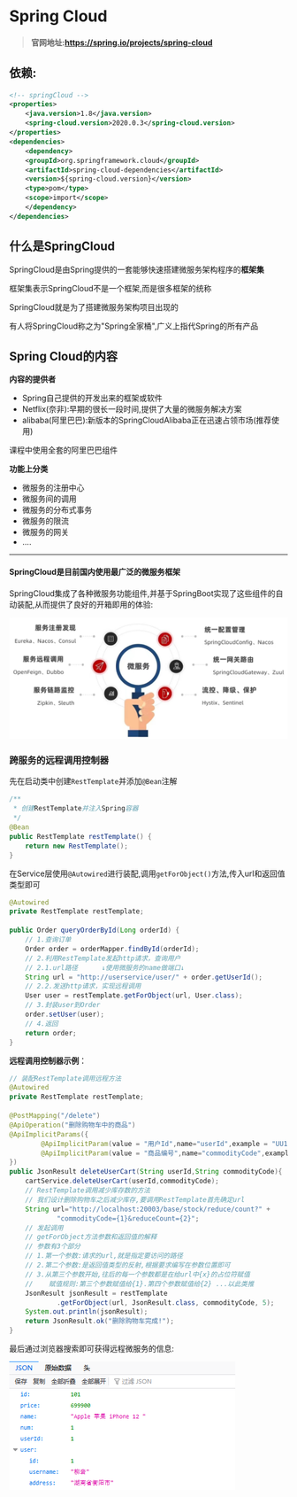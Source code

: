 # Spring Cloud

> #### 官网地址:https://spring.io/projects/spring-cloud

## 依赖:

```xml
<!-- springCloud -->
<properties>
    <java.version>1.8</java.version>
    <spring-cloud.version>2020.0.3</spring-cloud.version>
</properties>
<dependencies>
    <dependency>
    <groupId>org.springframework.cloud</groupId>
    <artifactId>spring-cloud-dependencies</artifactId>
    <version>${spring-cloud.version}</version>
    <type>pom</type>
    <scope>import</scope>
    </dependency>
</dependencies>
```

## 什么是SpringCloud

SpringCloud是由Spring提供的一套能够快速搭建微服务架构程序的**框架集**

框架集表示SpringCloud不是一个框架,而是很多框架的统称

SpringCloud就是为了搭建微服务架构项目出现的

有人将SpringCloud称之为"Spring全家桶",广义上指代Spring的所有产品

## Spring Cloud的内容

**内容的提供者**

* Spring自己提供的开发出来的框架或软件
* Netflix(奈非):早期的很长一段时间,提供了大量的微服务解决方案
* alibaba(阿里巴巴):新版本的SpringCloudAlibaba正在迅速占领市场(推荐使用)

课程中使用全套的阿里巴巴组件

**功能上分类**

* 微服务的注册中心
* 微服务间的调用
* 微服务的分布式事务
* 微服务的限流
* 微服务的网关
* ....

------

#### SpringCloud是目前国内使用最广泛的微服务框架

SpringCloud集成了各种微服务功能组件,并基于SpringBoot实现了这些组件的自动装配,从而提供了良好的开箱即用的体验:

![image-20221124140034979](images/image-20221124140034979.png)

### 跨服务的远程调用控制器

先在启动类中创建`RestTemplate`并添加`@Bean`注解

```java
/**
 * 创建RestTemplate并注入Spring容器
 */
@Bean
public RestTemplate restTemplate() {
    return new RestTemplate();
}
```

在Service层使用`@Autowired`进行装配,调用`getForObject()`方法,传入url和返回值类型即可

```java
@Autowired
private RestTemplate restTemplate;

public Order queryOrderById(Long orderId) {
    // 1.查询订单
    Order order = orderMapper.findById(orderId);
    // 2.利用RestTemplate发起http请求，查询用户
    // 2.1.url路径      ↓使用微服务的name做端口↓
    String url = "http://userservice/user/" + order.getUserId();
    // 2.2.发送http请求，实现远程调用
    User user = restTemplate.getForObject(url, User.class);
    // 3.封装user到Order
    order.setUser(user);
    // 4.返回
    return order;
}
```

**远程调用控制器示例**：

```java
// 装配RestTemplate调用远程方法
@Autowired
private RestTemplate restTemplate;

@PostMapping("/delete")
@ApiOperation("删除购物车中的商品")
@ApiImplicitParams({
        @ApiImplicitParam(value = "用户Id",name="userId",example = "UU100"),
        @ApiImplicitParam(value = "商品编号",name="commodityCode",example = "PC100")
})
public JsonResult deleteUserCart(String userId,String commodityCode){
    cartService.deleteUserCart(userId,commodityCode);
    // RestTemplate调用减少库存数的方法
    // 我们设计删除购物车之后减少库存,要调用RestTemplate首先确定url
    String url="http://localhost:20003/base/stock/reduce/count?" +
            "commodityCode={1}&reduceCount={2}";
    // 发起调用
    // getForObject方法参数和返回值的解释
    // 参数有3个部分
    // 1.第一个参数:请求的url,就是指定要访问的路径
    // 2.第二个参数:是返回值类型的反射,根据要求编写在参数位置即可
    // 3.从第三个参数开始,往后的每一个参数都是在给url中{x}的占位符赋值
    //    赋值规则:第三个参数赋值给{1}.第四个参数赋值给{2} ...以此类推
    JsonResult jsonResult = restTemplate
            .getForObject(url, JsonResult.class, commodityCode, 5);
    System.out.println(jsonResult);
    return JsonResult.ok("删除购物车完成!");
}
```

最后通过浏览器搜索即可获得远程微服务的信息:

![image-20221125091624384](images/image-20221125091624384.png)
